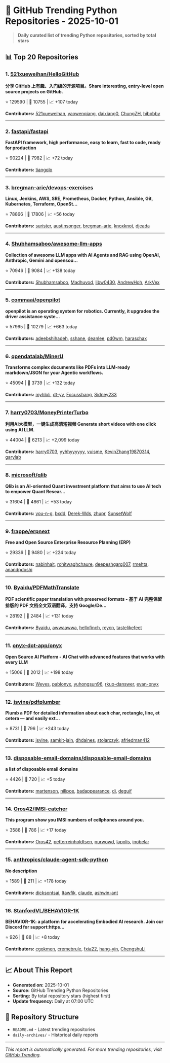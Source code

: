 # 🐍 GitHub Trending Python Repositories - 2025-10-01

> **Daily curated list of trending Python repositories, sorted by total stars**

## 📊 Top 20 Repositories

### 1. [521xueweihan/HelloGitHub](https://github.com/521xueweihan/HelloGitHub)

**分享 GitHub 上有趣、入门级的开源项目。Share interesting, entry-level open source projects on GitHub.**

⭐ 129590 | 🍴 10755 | 📈 +107 today

**Contributors:** [521xueweihan](https://github.com/521xueweihan), [yaowenqiang](https://github.com/yaowenqiang), [daixiang0](https://github.com/daixiang0), [ChungZH](https://github.com/ChungZH), [hibobby](https://github.com/hibobby)

---

### 2. [fastapi/fastapi](https://github.com/fastapi/fastapi)

**FastAPI framework, high performance, easy to learn, fast to code, ready for production**

⭐ 90224 | 🍴 7982 | 📈 +72 today

**Contributors:** [tiangolo](https://github.com/tiangolo)

---

### 3. [bregman-arie/devops-exercises](https://github.com/bregman-arie/devops-exercises)

**Linux, Jenkins, AWS, SRE, Prometheus, Docker, Python, Ansible, Git, Kubernetes, Terraform, OpenSt...**

⭐ 78866 | 🍴 17806 | 📈 +56 today

**Contributors:** [surister](https://github.com/surister), [austinsonger](https://github.com/austinsonger), [bregman-arie](https://github.com/bregman-arie), [knoxknot](https://github.com/knoxknot), [djeada](https://github.com/djeada)

---

### 4. [Shubhamsaboo/awesome-llm-apps](https://github.com/Shubhamsaboo/awesome-llm-apps)

**Collection of awesome LLM apps with AI Agents and RAG using OpenAI, Anthropic, Gemini and opensou...**

⭐ 70946 | 🍴 9084 | 📈 +138 today

**Contributors:** [Shubhamsaboo](https://github.com/Shubhamsaboo), [Madhuvod](https://github.com/Madhuvod), [libw0430](https://github.com/libw0430), [AndrewHoh](https://github.com/AndrewHoh), [ArkVex](https://github.com/ArkVex)

---

### 5. [commaai/openpilot](https://github.com/commaai/openpilot)

**openpilot is an operating system for robotics. Currently, it upgrades the driver assistance syste...**

⭐ 57965 | 🍴 10279 | 📈 +663 today

**Contributors:** [adeebshihadeh](https://github.com/adeebshihadeh), [sshane](https://github.com/sshane), [deanlee](https://github.com/deanlee), [pd0wm](https://github.com/pd0wm), [haraschax](https://github.com/haraschax)

---

### 6. [opendatalab/MinerU](https://github.com/opendatalab/MinerU)

**Transforms complex documents like PDFs into LLM-ready markdown/JSON for your Agentic workflows.**

⭐ 45094 | 🍴 3739 | 📈 +132 today

**Contributors:** [myhloli](https://github.com/myhloli), [dt-yy](https://github.com/dt-yy), [Focusshang](https://github.com/Focusshang), [Sidney233](https://github.com/Sidney233)

---

### 7. [harry0703/MoneyPrinterTurbo](https://github.com/harry0703/MoneyPrinterTurbo)

**利用AI大模型，一键生成高清短视频 Generate short videos with one click using AI LLM.**

⭐ 44004 | 🍴 6213 | 📈 +2,099 today

**Contributors:** [harry0703](https://github.com/harry0703), [yyhhyyyyyy](https://github.com/yyhhyyyyyy), [vuisme](https://github.com/vuisme), [KevinZhang19870314](https://github.com/KevinZhang19870314), [garylab](https://github.com/garylab)

---

### 8. [microsoft/qlib](https://github.com/microsoft/qlib)

**Qlib is an AI-oriented Quant investment platform that aims to use AI tech to empower Quant Resear...**

⭐ 31604 | 🍴 4861 | 📈 +53 today

**Contributors:** [you-n-g](https://github.com/you-n-g), [bxdd](https://github.com/bxdd), [Derek-Wds](https://github.com/Derek-Wds), [zhupr](https://github.com/zhupr), [SunsetWolf](https://github.com/SunsetWolf)

---

### 9. [frappe/erpnext](https://github.com/frappe/erpnext)

**Free and Open Source Enterprise Resource Planning (ERP)**

⭐ 29336 | 🍴 9480 | 📈 +224 today

**Contributors:** [nabinhait](https://github.com/nabinhait), [rohitwaghchaure](https://github.com/rohitwaghchaure), [deepeshgarg007](https://github.com/deepeshgarg007), [rmehta](https://github.com/rmehta), [anandpdoshi](https://github.com/anandpdoshi)

---

### 10. [Byaidu/PDFMathTranslate](https://github.com/Byaidu/PDFMathTranslate)

**PDF scientific paper translation with preserved formats - 基于 AI 完整保留排版的 PDF 文档全文双语翻译，支持 Google/De...**

⭐ 28192 | 🍴 2484 | 📈 +131 today

**Contributors:** [Byaidu](https://github.com/Byaidu), [awwaawwa](https://github.com/awwaawwa), [hellofinch](https://github.com/hellofinch), [reycn](https://github.com/reycn), [tastelikefeet](https://github.com/tastelikefeet)

---

### 11. [onyx-dot-app/onyx](https://github.com/onyx-dot-app/onyx)

**Open Source AI Platform - AI Chat with advanced features that works with every LLM**

⭐ 15006 | 🍴 2012 | 📈 +198 today

**Contributors:** [Weves](https://github.com/Weves), [pablonyx](https://github.com/pablonyx), [yuhongsun96](https://github.com/yuhongsun96), [rkuo-danswer](https://github.com/rkuo-danswer), [evan-onyx](https://github.com/evan-onyx)

---

### 12. [jsvine/pdfplumber](https://github.com/jsvine/pdfplumber)

**Plumb a PDF for detailed information about each char, rectangle, line, et cetera — and easily ext...**

⭐ 8731 | 🍴 796 | 📈 +243 today

**Contributors:** [jsvine](https://github.com/jsvine), [samkit-jain](https://github.com/samkit-jain), [dhdaines](https://github.com/dhdaines), [stolarczyk](https://github.com/stolarczyk), [afriedman412](https://github.com/afriedman412)

---

### 13. [disposable-email-domains/disposable-email-domains](https://github.com/disposable-email-domains/disposable-email-domains)

**a list of disposable email domains**

⭐ 4426 | 🍴 720 | 📈 +5 today

**Contributors:** [martenson](https://github.com/martenson), [nillpoe](https://github.com/nillpoe), [badappearance](https://github.com/badappearance), [di](https://github.com/di), [deguif](https://github.com/deguif)

---

### 14. [Oros42/IMSI-catcher](https://github.com/Oros42/IMSI-catcher)

**This program show you IMSI numbers of cellphones around you.**

⭐ 3588 | 🍴 786 | 📈 +17 today

**Contributors:** [Oros42](https://github.com/Oros42), [petterreinholdtsen](https://github.com/petterreinholdtsen), [purwowd](https://github.com/purwowd), [lapolis](https://github.com/lapolis), [inobelar](https://github.com/inobelar)

---

### 15. [anthropics/claude-agent-sdk-python](https://github.com/anthropics/claude-agent-sdk-python)

**No description**

⭐ 1589 | 🍴 211 | 📈 +178 today

**Contributors:** [dicksontsai](https://github.com/dicksontsai), [ltawfik](https://github.com/ltawfik), [claude](https://github.com/claude), [ashwin-ant](https://github.com/ashwin-ant)

---

### 16. [StanfordVL/BEHAVIOR-1K](https://github.com/StanfordVL/BEHAVIOR-1K)

**BEHAVIOR-1K: a platform for accelerating Embodied AI research. Join our Discord for support:https...**

⭐ 926 | 🍴 88 | 📈 +8 today

**Contributors:** [cgokmen](https://github.com/cgokmen), [cremebrule](https://github.com/cremebrule), [fxia22](https://github.com/fxia22), [hang-yin](https://github.com/hang-yin), [ChengshuLi](https://github.com/ChengshuLi)

---


## 📈 About This Report

- **Generated on:** 2025-10-01
- **Source:** GitHub Trending Python Repositories
- **Sorting:** By total repository stars (highest first)
- **Update frequency:** Daily at 07:00 UTC

## 🔗 Repository Structure

- `README.md` - Latest trending repositories
- `daily-archives/` - Historical daily reports

---

*This report is automatically generated. For more trending repositories, visit [GitHub Trending](https://github.com/trending/python).*
